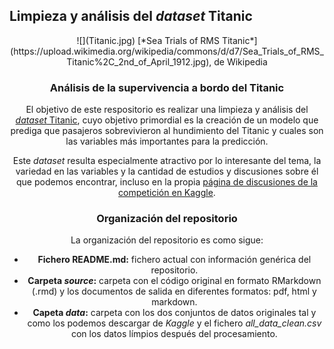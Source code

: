 Limpieza y análisis del *dataset* Titanic
---

<center>![](Titanic.jpg)
[*Sea Trials of RMS Titanic*](https://upload.wikimedia.org/wikipedia/commons/d/d7/Sea_Trials_of_RMS_Titanic%2C_2nd_of_April_1912.jpg), de Wikipedia
<center/>

### Análisis de la supervivencia a bordo del Titanic

El objetivo de este respositorio es realizar una limpieza y análisis del [*dataset* Titanic](https://www.kaggle.com/c/titanic/data), cuyo objetivo primordial es la creación de un modelo que prediga que pasajeros sobrevivieron al hundimiento del Titanic y cuales son las variables más importantes para la predicción.

Este *dataset* resulta especialmente atractivo por lo interesante del tema, 
la variedad en las variables y la cantidad de estudios y discusiones sobre él que podemos encontrar, 
incluso en la propia [página de discusiones de la competición en Kaggle](https://www.kaggle.com/c/titanic/discussion). 

### Organización del repositorio

La organización del repositorio es como sigue:

+ **Fichero README.md:** fichero actual con información genérica del repositorio.
+ **Carpeta *source*:** carpeta con el código original en formato RMarkdown (.rmd) y los documentos de salida en diferentes formatos: pdf, html y markdown. 
+ **Capeta *data*:** carpeta con los dos conjuntos de datos originales tal y como los podemos descargar de *Kaggle* y el fichero *all_data_clean.csv* con los datos límpios después del procesamiento. 

